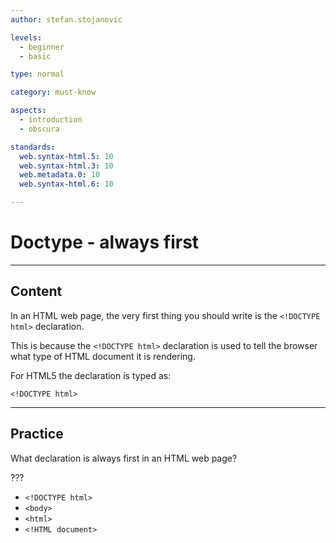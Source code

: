 ```yaml
---
author: stefan.stojanovic

levels:
  - beginner
  - basic

type: normal

category: must-know

aspects:
  - introduction
  - obscura

standards:
  web.syntax-html.5: 10
  web.syntax-html.3: 10
  web.metadata.0: 10
  web.syntax-html.6: 10

---
```


# Doctype - always first

---

## Content

In an HTML web page, the very first thing you should write is the `<!DOCTYPE html>` declaration.

This is because the `<!DOCTYPE html>` declaration is used to tell the browser what type of HTML document it is rendering.

For HTML5 the declaration is typed as:

```
<!DOCTYPE html>
```

---

## Practice

What declaration is always first in an HTML web page?

???

- `<!DOCTYPE html>`
- `<body>`
- `<html>`
- `<!HTML document>`
